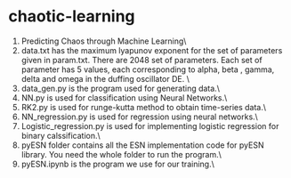 # chaotic-learning
1. Predicting Chaos through Machine Learning\
2. data.txt has the maximum lyapunov exponent for the set of parameters given in param.txt. There are 2048 set of parameters. Each set of parameter has 5 values, each corresponding to alpha, beta , gamma, delta and omega in the duffing oscillator DE. \
3. data_gen.py is the program used for generating data.\
4. NN.py is used for classification using Neural Networks.\
5. RK2.py is used for runge-kutta method to obtain time-series data.\
6. NN_regression.py is used for regression using neural networks.\
7. Logistic_regression.py is used for implementing logistic regression for binary calssification.\
8. pyESN folder contains all the ESN implementation code for pyESN library. You need the whole folder to run the program.\
9. pyESN.ipynb is the program we use for our training.\
